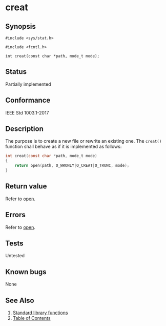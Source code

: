 # creat

## Synopsis

`#include <sys/stat.h>`

`#include <fcntl.h>`

`int creat(const char *path, mode_t mode);`

## Status

Partially implemented

## Conformance

IEEE Std 1003.1-2017

## Description

The purpose is to create a new file or rewrite an existing one. The `creat()` function shall behave as if it is
implemented as follows:

```c
int creat(const char *path, mode_t mode)
{
	return open(path, O_WRONLY|O_CREAT|O_TRUNC, mode);
}
```

## Return value

Refer to [open](../fcntl/open.part-impl.md).

## Errors

Refer to [open](../fcntl/open.part-impl.md).

## Tests

Untested

## Known bugs

None

## See Also

1. [Standard library functions](../index.md)
2. [Table of Contents](../../../index.md)
